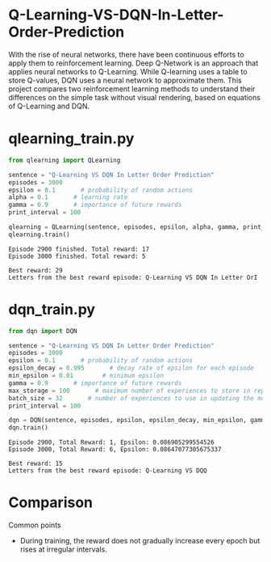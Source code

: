 # Q-Learning-VS-DQN-In-Letter-Order-Prediction
With the rise of neural networks, there have been continuous efforts to apply them to reinforcement learning. Deep Q-Network is an approach that applies neural networks to Q-Learning. While Q-learning uses a table to store Q-values, DQN uses a neural network to approximate them. This project compares two reinforcement learning methods to understand their differences on the simple task without visual rendering, based on equations of Q-Learning and DQN.

# qlearning_train.py
```python
from qlearning import QLearning

sentence = "Q-Learning VS DQN In Letter Order Prediction"
episodes = 3000
epsilon = 0.1       # probability of random actions
alpha = 0.1       # learning rate
gamma = 0.9       # importance of future rewards
print_interval = 100

qlearning = QLearning(sentence, episodes, epsilon, alpha, gamma, print_interval)
qlearning.train()
```
```text
Episode 2900 finished. Total reward: 17
Episode 3000 finished. Total reward: 5

Best reward: 29
Letters from the best reward episode: Q-Learning VS DQN In Letter OrI
```

# dqn_train.py
```python
from dqn import DQN

sentence = "Q-Learning VS DQN In Letter Order Prediction"
episodes = 3000
epsilon = 0.1       # probability of random actions
epsilon_decay = 0.995       # decay rate of epsilon for each episode
min_epsilon = 0.01        # minimum epsilon
gamma = 0.9       # importance of future rewards
max_storage = 100       # maximum number of experiences to store in replay buffer
batch_size = 32       # number of experiences to use in updating the model
print_interval = 100

dqn = DQN(sentence, episodes, epsilon, epsilon_decay, min_epsilon, gamma, max_storage, batch_size, print_interval)
dqn.train()
```
```text
Episode 2900, Total Reward: 1, Epsilon: 0.086905299554526
Episode 3000, Total Reward: 6, Epsilon: 0.08647077305675337

Best reward: 15
Letters from the best reward episode: Q-Learning VS DQQ
```

# Comparison
Common points
- During training, the reward does not gradually increase every epoch but rises at irregular intervals.
